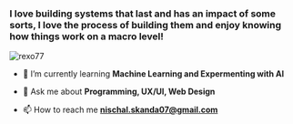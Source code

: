 <link href="style.css" rel="stylesheet"></link>

<h3 align="left"> I love building systems that last and has an impact of some sorts, I love the process of building them and enjoy knowing how things work on a macro level!</h3>

<p align="left"> <img src="https://komarev.com/ghpvc/?username=rexo77&label=Profile%20views&color=0e75b6&style=flat" alt="rexo77" /> </p>


- 🌱 I’m currently learning **Machine Learning and Expermenting with AI**

- 💬 Ask me about **Programming, UX/UI, Web Design**

- 📫 How to reach me **nischal.skanda07@gmail.com**

</p>
